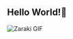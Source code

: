 <h2 align="left">Hello World!👋</h2>

![Zaraki GIF](https://media2.giphy.com/media/v1.Y2lkPTc5MGI3NjExdmp4Njk2amw2dTllazJ4OXF2N294Yms2djVqYXJucGxjMjFuOWFrdiZlcD12MV9pbnRlcm5hbF9naWZfYnlfaWQmY3Q9Zw/alTseOpqHkbi4sDF7a/giphy.gif)